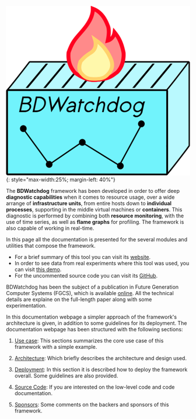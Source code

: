 ![Logo](img/logo.png){: style="max-width:25%; margin-left: 40%"} 

The **BDWatchdog** framework has been developed in order to offer deep
**diagnostic capabilities** when it comes to resource usage, over a wide 
arrange of **infrastructure units**, from entire hosts down to **individual 
processes**, supporting in the middle virtual machines or **containers**.
This diagnostic is performed by combining both **resource monitoring**, with the
use of time series, as well as **flame graphs** for profiling. The framework is
also capable of working in real-time. 

In this page all the documentation is presented for the several modules and utilities that compose the framework.

* For a brief summary of this tool you can visit its 
[website](http://bdwatchdog.dec.udc.es/monitoring/index.html).
* In order to see data from real experiments where this tool was used, 
you can visit [this demo](http://bdwatchdog.dec.udc.es/TimeseriesViewer_DEMO/).
* For the uncommented source code you can visit its 
[GitHub](https://github.com/JonatanEnes/BDWatchdog).

BDWatchdog has been the subject of a publication in Future Generation Computer 
Systems (FGCS), which is available 
[online](https://www.sciencedirect.com/science/article/pii/S0167739X17316096).
All the technical details are explaine on the full-length paper along with some
experimentation.


In this documentation webpage a simpler approach of the framework's 
architecture is given, in addition to some guidelines for its deployment.
The documentation webpage has been structured with the following sections:

1. [Use case](use_case.md): This sections summarizes the core use case of this framework with a simple example.

2. [Architecture](architecture.md): Which briefly describes the architecture and design used.

3. [Deployment](deployment.md): In this section it is described how to deploy the framework overall. Some guidelines are also provided.

4. [Source Code](code/index.html): If you are interested on the low-level code and code documentation. 

5. [Sponsors](sponsors.md): Some comments on the backers and sponsors of this framework.

